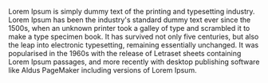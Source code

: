 Lorem Ipsum is simply dummy text of the printing and typesetting industry.
 Lorem Ipsum has been the industry's standard dummy text ever since the 1500s, when an unknown printer took a galley of type and scrambled it to make a type specimen book. It has survived not only five centuries, but also the leap into electronic typesetting, remaining essentially unchanged.
  It was popularised in the 1960s with the release of Letraset sheets containing Lorem Ipsum passages, and more recently with desktop publishing software like Aldus PageMaker including versions of Lorem Ipsum.